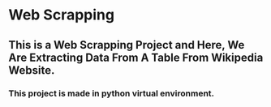 # Web Scrapping

## This is a Web Scrapping Project and Here, We Are Extracting Data From A Table From Wikipedia Website.
### This project is made in python virtual environment.
